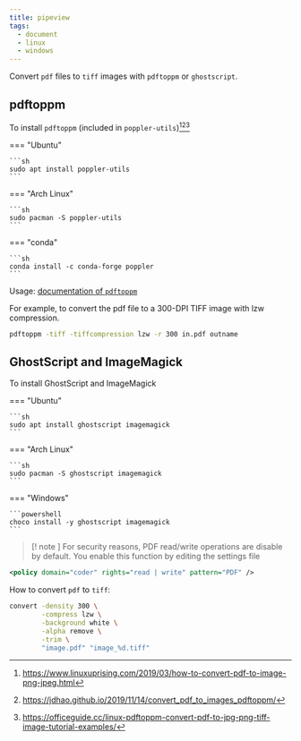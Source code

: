 ```yaml
---
title: pipeview
tags:
  - document
  - linux
  - windows
---
```

Convert `pdf` files to `tiff` images with `pdftoppm` or `ghostscript`.

## pdftoppm

[^2]: https://www.linuxuprising.com/2019/03/how-to-convert-pdf-to-image-png-jpeg.html
[^3]: https://jdhao.github.io/2019/11/14/convert_pdf_to_images_pdftoppm/
[^4]: https://officeguide.cc/linux-pdftoppm-convert-pdf-to-jpg-png-tiff-image-tutorial-examples/

To install `pdftoppm` (included in `poppler-utils`)[^2][^3][^4]

=== "Ubuntu"

    ```sh
    sudo apt install poppler-utils
    ```

=== "Arch Linux"

    ```sh
    sudo pacman -S poppler-utils
    ```

=== "conda"

    ```sh
    conda install -c conda-forge poppler
    ```

Usage: [documentation of `pdftoppm`](https://www.mankier.com/1/pdftoppm)

For example, to convert the pdf file to a 300-DPI TIFF image with lzw compression.

```sh
pdftoppm -tiff -tiffcompression lzw -r 300 in.pdf outname
```

## GhostScript and ImageMagick

To install GhostScript and ImageMagick

=== "Ubuntu"

    ```sh
    sudo apt install ghostscript imagemagick
    ```

=== "Arch Linux"

    ```sh
    sudo pacman -S ghostscript imagemagick
    ```

=== "Windows"

    ```powershell
    choco install -y ghostscript imagemagick
    ```

> [! note ]
> For security reasons, PDF read/write operations are disable by default. You enable this function by editing the settings file
   
```xml title="/etc/ImageMagick-7/policy.xml"
<policy domain="coder" rights="read | write" pattern="PDF" />
```

How to convert `pdf` to `tiff`:

```sh
convert -density 300 \
        -compress lzw \
        -background white \
        -alpha remove \
        -trim \
        "image.pdf" "image_%d.tiff"
```
